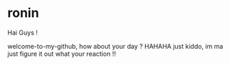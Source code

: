 # ronin
Hai Guys !

welcome-to-my-github, how about your day ?
HAHAHA just kiddo, im ma just figure it out what your reaction !!

